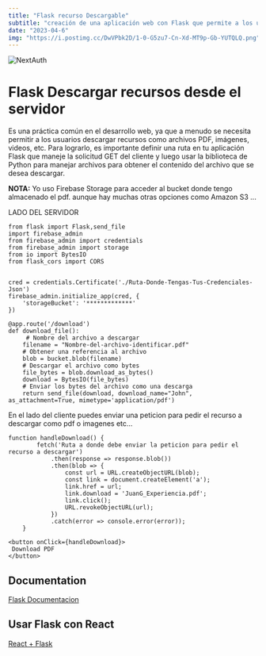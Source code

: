 ```yaml
---
title: "Flask recurso Descargable"
subtitle: "creación de una aplicación web con Flask que permite a los usuarios descargar un archivo desde el servidor."
date: "2023-04-6"
img: "https://i.postimg.cc/DwVPbk2D/1-0-G5zu7-Cn-Xd-MT9p-Gb-YUTQLQ.png"
---
```




![NextAuth](https://i.postimg.cc/SNwjSmyX/flaskreact.jpg)


# Flask Descargar recursos desde el servidor

Es una práctica común en el desarrollo web, ya que a menudo se necesita permitir a los usuarios descargar recursos como archivos PDF, imágenes, videos, etc. Para lograrlo, es importante definir una ruta en tu aplicación Flask que maneje la solicitud GET del cliente y luego usar la biblioteca de Python para manejar archivos para obtener el contenido del archivo que se desea descargar. 


**NOTA:** Yo uso Firebase Storage para acceder al bucket donde tengo almacenado el pdf. aunque hay muchas otras opciones como Amazon S3 ...


LADO DEL SERVIDOR 

```
from flask import Flask,send_file
import firebase_admin
from firebase_admin import credentials
from firebase_admin import storage
from io import BytesIO
from flask_cors import CORS


cred = credentials.Certificate('./Ruta-Donde-Tengas-Tus-Credenciales-Json')
firebase_admin.initialize_app(cred, {
    'storageBucket': '*************'
})

@app.route('/download')
def download_file():
     # Nombre del archivo a descargar
    filename = "Nombre-del-archivo-identificar.pdf"
    # Obtener una referencia al archivo
    blob = bucket.blob(filename)
    # Descargar el archivo como bytes
    file_bytes = blob.download_as_bytes()
    download = BytesIO(file_bytes)
    # Enviar los bytes del archivo como una descarga
    return send_file(download, download_name="John", as_attachment=True, mimetype='application/pdf')
```


En el lado del cliente puedes enviar una peticion para pedir el recurso a descargar como pdf o imagenes etc...

```
function handleDownload() {
        fetch('Ruta a donde debe enviar la peticion para pedir el recurso a descargar')
            .then(response => response.blob())
            .then(blob => {
                const url = URL.createObjectURL(blob);
                const link = document.createElement('a');
                link.href = url;
                link.download = 'JuanG_Experiencia.pdf';
                link.click();
                URL.revokeObjectURL(url);
            })
            .catch(error => console.error(error));
    }
```

```
<button onClick={handleDownload}>
 Download PDF
</button>
```

## Documentation

[Flask Documentacion](https://flask.palletsprojects.com/en/2.2.x/)


## Usar Flask con React

[React + Flask](https://dev.to/nagatodev/how-to-connect-flask-to-reactjs-1k8i)


